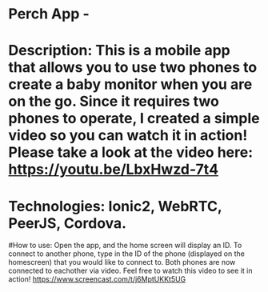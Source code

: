 # Perch App - 

# Description: This is a mobile app that allows you to use two phones to create a baby monitor when you are on the go. Since it requires two phones to operate, I created a simple video so you can watch it in action!  Please take a look at the video here: https://youtu.be/LbxHwzd-7t4

# Technologies: Ionic2, WebRTC, PeerJS, Cordova.

#How to use: Open the app, and the home screen will display an ID. 
To connect to another phone, type in the ID of the phone (displayed on the homescreen) that you would like to connect to. 
Both phones are now connected to eachother via video. Feel free to watch this video to see it in action! https://www.screencast.com/t/j6MptUKKt5UG

